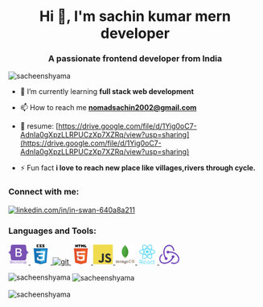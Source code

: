 <h1 align="center">Hi 👋, I'm sachin kumar mern developer</h1>
<h3 align="center">A passionate frontend developer from India</h3>

<p align="left"> <img src="https://komarev.com/ghpvc/?username=sacheenshyama&label=Profile%20views&color=0e75b6&style=flat" alt="sacheenshyama" /> </p>

- 🌱 I’m currently learning **full stack web development**

- 📫 How to reach me **nomadsachin2002@gmail.com**

- 📄 resume: [https://drive.google.com/file/d/1Yig0oC7-AdnIa0gXpzLLRPUCzXp7XZRq/view?usp=sharing](https://drive.google.com/file/d/1Yig0oC7-AdnIa0gXpzLLRPUCzXp7XZRq/view?usp=sharing)

- ⚡ Fun fact **i love to reach new place like villages,rivers through cycle.**

<h3 align="left">Connect with me:</h3>
<p align="left">
<a href="https://linkedin.com/in/linkedin.com/in/in-swan-640a8a211" target="blank"><img align="center" src="https://raw.githubusercontent.com/rahuldkjain/github-profile-readme-generator/master/src/images/icons/Social/linked-in-alt.svg" alt="linkedin.com/in/in-swan-640a8a211" height="30" width="40" /></a>
</p>

<h3 align="left">Languages and Tools:</h3>
<p align="left"> <a href="https://getbootstrap.com" target="_blank" rel="noreferrer"> <img src="https://raw.githubusercontent.com/devicons/devicon/master/icons/bootstrap/bootstrap-plain-wordmark.svg" alt="bootstrap" width="40" height="40"/> </a> <a href="https://www.w3schools.com/css/" target="_blank" rel="noreferrer"> <img src="https://raw.githubusercontent.com/devicons/devicon/master/icons/css3/css3-original-wordmark.svg" alt="css3" width="40" height="40"/> </a> <a href="https://git-scm.com/" target="_blank" rel="noreferrer"> <img src="https://www.vectorlogo.zone/logos/git-scm/git-scm-icon.svg" alt="git" width="40" height="40"/> </a> <a href="https://www.w3.org/html/" target="_blank" rel="noreferrer"> <img src="https://raw.githubusercontent.com/devicons/devicon/master/icons/html5/html5-original-wordmark.svg" alt="html5" width="40" height="40"/> </a> <a href="https://developer.mozilla.org/en-US/docs/Web/JavaScript" target="_blank" rel="noreferrer"> <img src="https://raw.githubusercontent.com/devicons/devicon/master/icons/javascript/javascript-original.svg" alt="javascript" width="40" height="40"/> </a> <a href="https://www.mongodb.com/" target="_blank" rel="noreferrer"> <img src="https://raw.githubusercontent.com/devicons/devicon/master/icons/mongodb/mongodb-original-wordmark.svg" alt="mongodb" width="40" height="40"/> </a> <a href="https://reactjs.org/" target="_blank" rel="noreferrer"> <img src="https://raw.githubusercontent.com/devicons/devicon/master/icons/react/react-original-wordmark.svg" alt="react" width="40" height="40"/> </a> <a href="https://redux.js.org" target="_blank" rel="noreferrer"> <img src="https://raw.githubusercontent.com/devicons/devicon/master/icons/redux/redux-original.svg" alt="redux" width="40" height="40"/> </a> </p>

<p><img align="left" src="https://github-readme-stats.vercel.app/api/top-langs?username=sacheenshyama&show_icons=true&locale=en&layout=compact" alt="sacheenshyama" /></p>

<p>&nbsp;<img align="center" src="https://github-readme-stats.vercel.app/api?username=sacheenshyama&show_icons=true&locale=en" alt="sacheenshyama" /></p>

<p><img align="center" src="https://github-readme-streak-stats.herokuapp.com/?user=sacheenshyama&" alt="sacheenshyama" /></p>
